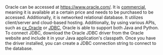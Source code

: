 Oracle can be accessed at https://www.oracle.com/. It is [commercial](https://www.quora.com/What-are-commercial-database-management-systems#:~:text=The%20popular%20commercial%20database%20management,Oracle%2C%20DB2%20and%20SQL%20Server.), meaning it is available at a certain price and needs to be purchased to be accessed. Additionally, it is networked relational database. It utilizes client/server and cloud-based hosting. Additionally, by using various APIs, such as [cx_Oracle](https://oracle.github.io/python-cx_Oracle/) or [JDBC](https://www.oracle.com/database/technologies/faq-jdbc.html), Oracle is able to support both Java and Python. To connect JDBC, download the Oracle JDBC driver from the Oracle website and include it in your Java application's classpath. Once you have the driver installed, you can create a JDBC connection string to connect to the database.
